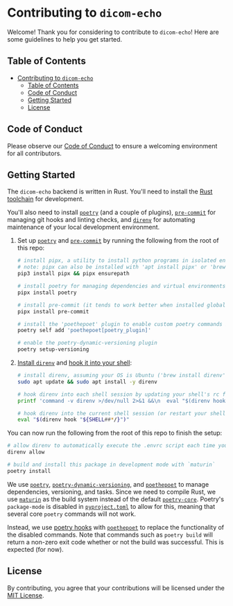 # Contributing to `dicom-echo`

Welcome! Thank you for considering to contribute to `dicom-echo`! Here are some guidelines to help you get started.

## Table of Contents

- [Contributing to `dicom-echo`](#contributing-to-dicom-echo)
  - [Table of Contents](#table-of-contents)
  - [Code of Conduct](#code-of-conduct)
  - [Getting Started](#getting-started)
  - [License](#license)

## Code of Conduct

Please observe our [Code of Conduct](CODE_OF_CONDUCT.md) to ensure a welcoming environment for all contributors.

## Getting Started

The `dicom-echo` backend is written in Rust. You'll need to install the [Rust toolchain] for development.

You'll also need to install [`poetry`] (and a couple of plugins), [`pre-commit`] for managing git hooks and linting checks, and [`direnv`] for automating maintenance of your local development environment.

1. Set up [`poetry`] and [`pre-commit`] by running the following from the root of this repo:

   ```sh
   # install pipx, a utility to install python programs in isolated environments
   # note: pipx can also be installed with 'apt install pipx' or 'brew install pipx'
   pip3 install pipx && pipx ensurepath

   # install poetry for managing dependencies and virtual environments
   pipx install poetry

   # install pre-commit (it tends to work better when installed globally)
   pipx install pre-commit

   # install the 'poethepoet' plugin to enable custom poetry commands in 'pyproject.toml'
   poetry self add 'poethepoet[poetry_plugin]'

   # enable the poetry-dynamic-versioning plugin
   poetry setup-versioning
   ```

1. [Install `direnv`] and [hook it into your shell]:

   ```sh
   # install direnv, assuming your OS is Ubuntu ('brew install direnv' for macOS)
   sudo apt update && sudo apt install -y direnv

   # hook direnv into each shell session by updating your shell's rc file (assuming bash or zsh)
   printf 'command -v direnv >/dev/null 2>&1 &&\n  eval "$(direnv hook %s)"\n' "${SHELL##*/}" >> ~/.${SHELL##*/}rc

   # hook direnv into the current shell session (or restart your shell)
   eval "$(direnv hook "${SHELL##*/}")"
   ```

You can now run the following from the root of this repo to finish the setup:

```sh
# allow direnv to automatically execute the .envrc script each time you cd into the repo
direnv allow

# build and install this package in development mode with `maturin`
poetry install
```

We use [`poetry`], [`poetry-dynamic-versioning`], and [`poethepoet`] to manage dependencies, versioning, and tasks. Since we need to compile Rust, we use [`maturin`] as the build system instead of the default [`poetry-core`]. Poetry's `package-mode` is disabled in [`pyproject.toml`] to allow for this, meaning that several core `poetry` commands will not work.

Instead, we use [poetry hooks] with [`poethepoet`] to replace the functionality of the disabled commands. Note that commands such as `poetry build` will return a non-zero exit code whether or not the build was successful. This is expected (for now).

## License

By contributing, you agree that your contributions will be licensed under the [MIT License](LICENSE.md).

[hook it into your shell]: https://direnv.net/docs/hook.html
[install `direnv`]: https://direnv.net/docs/installation.html
[poetry hooks]: https://poethepoet.natn.io/poetry_plugin.html#hooking-into-poetry-commands
[rust toolchain]: https://www.rust-lang.org/tools/install
[`direnv`]: https://direnv.net/
[`maturin`]: https://www.maturin.rs/
[`poethepoet`]: https://poethepoet.natn.io/
[`poetry-core`]: https://github.com/python-poetry/poetry-core
[`poetry-dynamic-versioning`]: https://github.com/mtkennerly/poetry-dynamic-versioning
[`poetry`]: https://python-poetry.org/
[`pre-commit`]: https://pre-commit.com/
[`pyproject.toml`]: pyproject.toml
